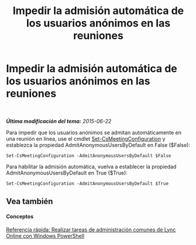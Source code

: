 ﻿---
title: Impedir la admisión automática de los usuarios anónimos en las reuniones
TOCTitle: Impedir la admisión automática de los usuarios anónimos en las reuniones
ms:assetid: 23f120d2-4c39-4509-aa1f-4d186a525075
ms:mtpsurl: https://technet.microsoft.com/es-es/library/Dn362775(v=OCS.15)
ms:contentKeyID: 56271273
ms.date: 06/02/2017
mtps_version: v=OCS.15
ms.translationtype: HT
---

# Impedir la admisión automática de los usuarios anónimos en las reuniones

 

_**Última modificación del tema:** 2015-06-22_

Para impedir que los usuarios anónimos se admitan automáticamente en una reunión en línea, use el cmdlet [Set-CsMeetingConfiguration](set-csmeetingconfiguration.md) y establezca la propiedad AdmitAnonymousUsersByDefault en False ($False):

    Set-CsMeetingConfiguration -AdmitAnonymousUsersByDefault $False

Para habilitar la admisión automática, vuelva a establecer la propiedad AdmitAnonymousUsersByDefault en True ($True):

    Set-CsMeetingConfiguration -AdmitAnonymousUsersByDefault $True

## Vea también

#### Conceptos

[Referencia rápida: Realizar tareas de administración comunes de Lync Online con Windows PowerShell](quick-reference-using-windows-powershell-to-do-common-skype-for-business-online-management-tasks.md)

